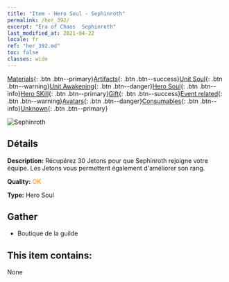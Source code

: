 ```yaml
---
title: "Item - Hero Soul - Sephinroth"
permalink: /her_392/
excerpt: "Era of Chaos  Sephinroth"
last_modified_at: 2021-04-22
locale: fr
ref: "her_392.md"
toc: false
classes: wide
---
```

 [Materials](/ItemsFR/){: .btn .btn--primary}[Artifacts](/ItemsFR/Artifacts/){: .btn .btn--success}[Unit Soul](/ItemsFR/UnitSoul/){: .btn .btn--warning}[Unit Awakening](/ItemsFR/UnitAwakening/){: .btn .btn--danger}[Hero Soul](/ItemsFR/HeroSoul/){: .btn .btn--info}[Hero SKill](/ItemsFR/HeroSkill/){: .btn .btn--primary}[Gift](/ItemsFR/Gift/){: .btn .btn--success}[Event related](/ItemsFR/Events/){: .btn .btn--warning}[Avatars](/ItemsFR/Avatars/){: .btn .btn--danger}[Consumables](/ItemsFR/Consumables/){: .btn .btn--info}[Unknown](/ItemsFR/Unknown/){: .btn .btn--primary}

 ![Sephinroth](/images/h/h_Sephinroth.jpg)

## Détails
 **Description:** Récupérez 30 Jetons pour que Sephinroth rejoigne votre équipe. Les Jetons vous permettent également d'améliorer son rang.

 **Quality:** <span style="color: #FF8C00">OK</span>

 **Type:** Hero Soul

## Gather

*    Boutique de la guilde 

## This item contains:

  None

